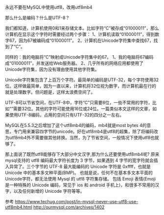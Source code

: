永远不要在MySQL中使用utf8，改用utf8mb4



那么什么是编码？什么是UTF-8？

我们都知道，计算机使用0和1来存储文本。比如字符“C”被存成“01000011”，那么计算机在显示这个字符时需要经过两个步骤：
    1、计算机读取“01000011”，得到数字67，因为67被编码成“01000011”。
    2、计算机在Unicode字符集中查找67，找到了“C”。

同样的：我的电脑将“C”映射成Unicode字符集中的67。
    1、我的电脑将67编码成“01000011”，并发送给Web服务器。
    2、几乎所有的网络应用都使用了Unicode字符集，因为没有理由使用其他字符集。

Unicode字符集包含了上百万个字符。最简单的编码是UTF-32，每个字符使用32位。这样做最简单，因为一直以来，计算机将32位视为数字，而计算机最在行的就是处理数字。但问题是，这样太浪费空间了。

UTF-8可以节省空间，在UTF-8中，字符“C”只需要8位，一些不常用的字符，比如“”需要32位。其他的字符可能使用16位或24位。一篇类似本文这样的文章，如果使用UTF-8编码，占用的空间只有UTF-32的四分之一左右。


MySQL在5.5.3之后增加了这个utf8mb4的编码，mb4就是most bytes 4的意思，专门用来兼容四字节的unicode。好在utf8mb4是utf8的超集，除了将编码改为utf8mb4外不需要做其他转换。当然，为了节省空间，一般情况下使用utf8也就够了。

那上面说了既然utf8能够存下大部分中文汉字,那为什么还要使用utf8mb4呢? 
原来mysql支持的 utf8 编码最大字符长度为 3 字节，如果遇到 4 字节的宽字符就会插入异常了。三个字节的 UTF-8 最大能编码的 Unicode 字符是 0xffff，也就是 Unicode 中的基本多文种平面(BMP)。
也就是说，任何不在基本多文本平面的 Unicode字符，都无法使用 Mysql 的 utf8 字符集存储。
包括 Emoji 表情(Emoji 是一种特殊的 Unicode 编码，常见于 ios 和 android 手机上)，和很多不常用的汉字，以及任何新增的 Unicode 字符等等。





参考
https://www.techug.com/post/in-mysql-never-use-utf8-use-utf8mb4.html
http://ourmysql.com/archives/1402


